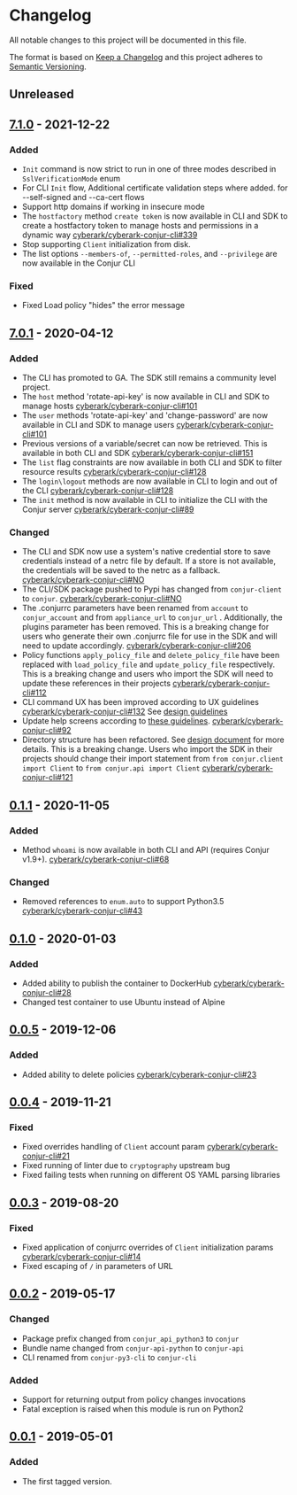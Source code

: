 # Changelog
All notable changes to this project will be documented in this file.

The format is based on [Keep a Changelog](http://keepachangelog.com/en/1.0.0/)
and this project adheres to [Semantic Versioning](http://semver.org/spec/v2.0.0.html).

## Unreleased

## [7.1.0] - 2021-12-22

### Added
- `Init` command is now strict to run in one of three modes described in `SslVerificationMode` enum
- For CLI `Init` flow, Additional certificate validation steps where added. for --self-signed and --ca-cert flows
- Support http domains if working in insecure mode
- The `hostfactory` method `create token` is now available in CLI and SDK to create a hostfactory token to manage hosts
  and permissions in a dynamic way
  [cyberark/cyberark-conjur-cli#339](https://github.com/cyberark/cyberark-conjur-cli/pull/339)
- Stop supporting `Client` initialization from disk.
- The list options `--members-of`, `--permitted-roles`, and `--privilege` are now available in the Conjur CLI

### Fixed
- Fixed Load policy "hides" the error message

## [7.0.1] - 2020-04-12

### Added
- The CLI has promoted to GA. The SDK still remains a community level project.
- The `host` method 'rotate-api-key' is now available in CLI and SDK to manage hosts
  [cyberark/cyberark-conjur-cli#101](https://github.com/cyberark/cyberark-conjur-cli/issues/101)
- The `user` methods 'rotate-api-key' and 'change-password' are now available in CLI and SDK to manage users
  [cyberark/cyberark-conjur-cli#101](https://github.com/cyberark/cyberark-conjur-cli/issues/101)
- Previous versions of a variable/secret can now be retrieved. This is available in both CLI and SDK
  [cyberark/cyberark-conjur-cli#151](https://github.com/cyberark/cyberark-conjur-cli/issues/151)
- The `list` flag constraints are now available in both CLI and SDK to filter resource results
  [cyberark/cyberark-conjur-cli#128](https://github.com/cyberark/cyberark-conjur-cli/issues/91)
- The `login\logout` methods are now available in CLI to login and out of the CLI
  [cyberark/cyberark-conjur-cli#128](https://github.com/cyberark/cyberark-conjur-cli/issues/128)
- The `init` method is now available in CLI to initialize the CLI with the Conjur server
  [cyberark/cyberark-conjur-cli#89](https://github.com/cyberark/cyberark-conjur-cli/issues/89)

### Changed
- The CLI and SDK now use a system's native credential store to save credentials instead of a netrc file by default. If
  a store is not available, the credentials will be saved to the netrc as a fallback. [cyberark/cyberark-conjur-cli#NO]()
- The CLI/SDK package pushed to Pypi has changed from `conjur-client` to `conjur`. [cyberark/cyberark-conjur-cli#NO]()
- The .conjurrc parameters have been renamed from `account` to `conjur_account` and from `appliance_url` to `conjur_url`
  . Additionally, the plugins parameter has been removed. This is a breaking change for users who generate their own
  .conjurrc file for use in the SDK and will need to update accordingly.
  [cyberark/cyberark-conjur-cli#206](https://github.com/cyberark/cyberark-conjur-cli/issues/206)
- Policy functions `apply_policy_file` and `delete_policy_file` have been replaced with `load_policy_file` and
  `update_policy_file` respectively. This is a breaking change and users who import the SDK will need to update these
  references in their
  projects [cyberark/cyberark-conjur-cli#112](https://github.com/cyberark/cyberark-conjur-cli/issues/112)
- CLI command UX has been improved according to UX guidelines
  [cyberark/cyberark-conjur-cli#132](https://github.com/cyberark/cyberark-conjur-cli/issues/132)
  See [design guidelines](https://ljfz3b.axshare.com/#id=x8ktq8&p=conjur_help__init&g=1)
- Update help screens according to [these guidelines](https://ljfz3b.axshare.com/#id=yokln4&p=conjur_main_help&g=1).
  [cyberark/cyberark-conjur-cli#92](https://github.com/cyberark/cyberark-conjur-cli/issues/92)
- Directory structure has been refactored.
  See [design document](https://github.com/cyberark/cyberark-conjur-cli/blob/main/design/general_refactorings.md) for
  more details. This is a breaking change. Users who import the SDK in their projects should change their import
  statement from
  `from conjur.client import Client` to `from conjur.api import Client`
  [cyberark/cyberark-conjur-cli#121](https://github.com/cyberark/cyberark-conjur-cli/issues/121)

## [0.1.1] - 2020-11-05

### Added
- Method `whoami` is now available in both CLI and API (requires Conjur v1.9+).
  [cyberark/cyberark-conjur-cli#68](https://github.com/cyberark/cyberark-conjur-cli/pull/68)

### Changed
- Removed references to `enum.auto` to support Python3.5
  [cyberark/cyberark-conjur-cli#43](https://github.com/cyberark/cyberark-conjur-cli/issues/43)

## [0.1.0] - 2020-01-03

### Added
- Added ability to publish the container to DockerHub
  [cyberark/cyberark-conjur-cli#28](https://github.com/cyberark/cyberark-conjur-cli/issues/28)
- Changed test container to use Ubuntu instead of Alpine

## [0.0.5] - 2019-12-06

### Added
- Added ability to delete
  policies [cyberark/cyberark-conjur-cli#23](https://github.com/cyberark/cyberark-conjur-cli/issues/23)

## [0.0.4] - 2019-11-21

### Fixed
- Fixed overrides handling of `Client` account param
  [cyberark/cyberark-conjur-cli#21](https://github.com/cyberark/cyberark-conjur-cli/issues/21)
- Fixed running of linter due to `cryptography` upstream bug
- Fixed failing tests when running on different OS YAML parsing libraries

## [0.0.3] - 2019-08-20

### Fixed
- Fixed application of conjurrc overrides of `Client` initialization params
  [cyberark/cyberark-conjur-cli#14](https://github.com/cyberark/cyberark-conjur-cli/issues/14)
- Fixed escaping of `/` in parameters of URL

## [0.0.2] - 2019-05-17

### Changed
- Package prefix changed from `conjur_api_python3` to `conjur`
- Bundle name changed from `conjur-api-python` to `conjur-api`
- CLI renamed from `conjur-py3-cli` to `conjur-cli`

### Added
- Support for returning output from policy changes invocations
- Fatal exception is raised when this module is run on Python2

## [0.0.1] - 2019-05-01

### Added
- The first tagged version.

[Unreleased]: https://github.com/cyberark/cyberark-conjur-cli/compare/v7.1.0...HEAD
[7.1.0]: https://github.com/cyberark/cyberark-conjur-cli/compare/v7.0.1...v7.1.0
[7.0.1]: https://github.com/cyberark/cyberark-conjur-cli/compare/v0.1.1...v7.0.1
[0.1.1]: https://github.com/cyberark/cyberark-conjur-cli/compare/v0.1.0...v0.1.1
[0.1.0]: https://github.com/cyberark/cyberark-conjur-cli/compare/v0.0.5...v0.1.0
[0.0.5]: https://github.com/cyberark/cyberark-conjur-cli/compare/v0.0.4...v0.0.5
[0.0.4]: https://github.com/cyberark/cyberark-conjur-cli/compare/v0.0.3...v0.0.4
[0.0.3]: https://github.com/cyberark/cyberark-conjur-cli/compare/v0.0.2...v0.0.3
[0.0.2]: https://github.com/cyberark/cyberark-conjur-cli/compare/v0.0.1...v0.0.2
[0.0.1]: https://github.com/cyberark/cyberark-conjur-cli/releases/tag/v0.0.1
